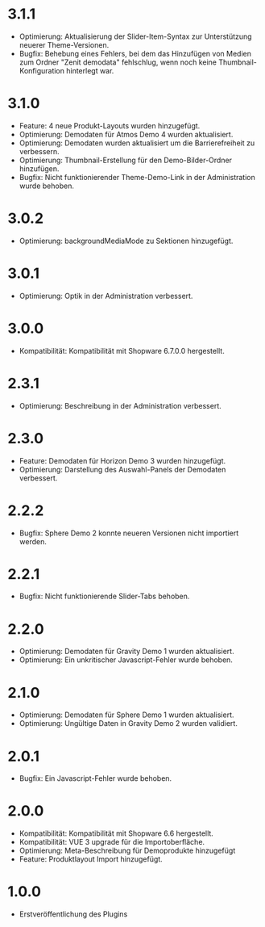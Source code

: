 # 3.1.1
- Optimierung: Aktualisierung der Slider-Item-Syntax zur Unterstützung neuerer Theme-Versionen.
- Bugfix: Behebung eines Fehlers, bei dem das Hinzufügen von Medien zum Ordner "Zenit demodata" fehlschlug, wenn noch keine Thumbnail-Konfiguration hinterlegt war.

# 3.1.0
- Feature: 4 neue Produkt-Layouts wurden hinzugefügt.
- Optimierung: Demodaten für Atmos Demo 4 wurden aktualisiert.
- Optimierung: Demodaten wurden aktualisiert um die Barrierefreiheit zu verbessern.
- Optimierung: Thumbnail-Erstellung für den Demo-Bilder-Ordner hinzufügen.
- Bugfix: Nicht funktionierender Theme-Demo-Link in der Administration wurde behoben.

# 3.0.2
- Optimierung: backgroundMediaMode zu Sektionen hinzugefügt.

# 3.0.1
- Optimierung: Optik in der Administration verbessert.

# 3.0.0
- Kompatibilität: Kompatibilität mit Shopware 6.7.0.0 hergestellt.

# 2.3.1
- Optimierung: Beschreibung in der Administration verbessert.

# 2.3.0
- Feature: Demodaten für Horizon Demo 3 wurden hinzugefügt.
- Optimierung: Darstellung des Auswahl-Panels der Demodaten verbessert.

# 2.2.2
- Bugfix: Sphere Demo 2 konnte neueren Versionen nicht importiert werden.

# 2.2.1
- Bugfix: Nicht funktionierende Slider-Tabs behoben.

# 2.2.0
- Optimierung: Demodaten für Gravity Demo 1 wurden aktualisiert.
- Optimierung: Ein unkritischer Javascript-Fehler wurde behoben.

# 2.1.0
- Optimierung: Demodaten für Sphere Demo 1 wurden aktualisiert.
- Optimierung: Ungültige Daten in Gravity Demo 2 wurden validiert.

# 2.0.1
- Bugfix: Ein Javascript-Fehler wurde behoben.

# 2.0.0
- Kompatibilität: Kompatibilität mit Shopware 6.6 hergestellt.
- Kompatibilität: VUE 3 upgrade für die Importoberfläche.
- Optimierung: Meta-Beschreibung für Demoprodukte hinzugefügt
- Feature: Produktlayout Import hinzugefügt.

# 1.0.0
- Erstveröffentlichung des Plugins
